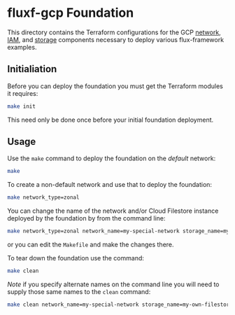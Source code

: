 # fluxf-gcp Foundation

This directory contains the Terraform configurations for the GCP [network](), [IAM](), and [storage]()
components necessary to deploy various flux-framework examples.

## Initialiation

Before you can deploy the foundation you must get the Terraform modules it requires:

```bash
make init
```

This need only be done once before your initial foundation deployment.

## Usage

Use the `make` command to deploy the foundation on the _default_ network:

```bash
make
```

To create a non-default network and use that to deploy the foundation:

```bash
make network_type=zonal
```

You can change the name of the network and/or Cloud Filestore instance deployed by the foundation by
from the command line:

```bash
make network_type=zonal network_name=my-special-network storage_name=my-own-filestore
```

or you can edit the `Makefile` and make the changes there.

To tear down the foundation use the command:

```bash
make clean
```

_Note_ if you specify alternate names on the command line you will need to supply those same names to the 
`clean` command:

```bash
make clean network_name=my-special-network storage_name=my-own-filestore
```
